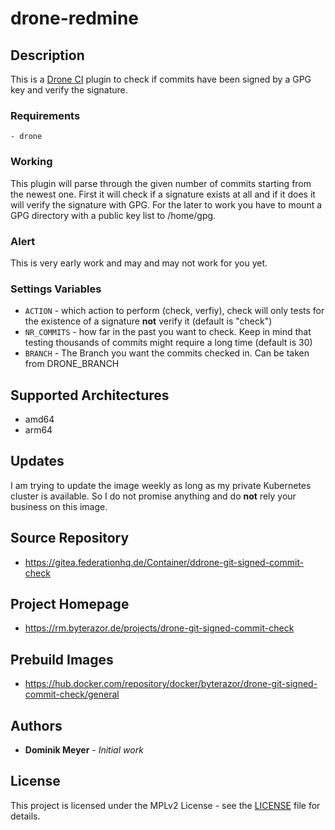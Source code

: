 # drone-redmine

## Description

This is a [Drone CI](https://www.drone.io/) plugin to check if commits have been signed by a GPG key 
and verify the signature.

### Requirements
    - drone

### Working

This plugin will parse through the given number of commits starting from the newest one.
First it will check if a signature exists at all and if it does it will verify the signature with GPG.
For the later to work you have to mount a GPG directory with a public key list to /home/gpg.

### Alert

This is very early work and may and may not work for you yet.

### Settings Variables

* `ACTION` - which action to perform (check, verfiy), check will only tests for the existence of a signature **not** verify it (default is "check")
* `NR_COMMITS` - how far in the past you want to check. Keep in mind that testing thousands of commits might require a long time (default is 30)
* `BRANCH` - The Branch you want the commits checked in. Can be taken from DRONE_BRANCH

## Supported Architectures
- amd64
- arm64

## Updates

I am trying to update the image weekly as long as my private Kubernetes cluster is available. So I do not promise anything and do **not** rely 
your business on this image.


## Source Repository

* https://gitea.federationhq.de/Container/ddrone-git-signed-commit-check

## Project Homepage

* https://rm.byterazor.de/projects/drone-git-signed-commit-check

## Prebuild Images

* https://hub.docker.com/repository/docker/byterazor/drone-git-signed-commit-check/general

## Authors

* **Dominik Meyer** - *Initial work* 

## License

This project is licensed under the MPLv2 License - see the [LICENSE](LICENSE) file for details.
